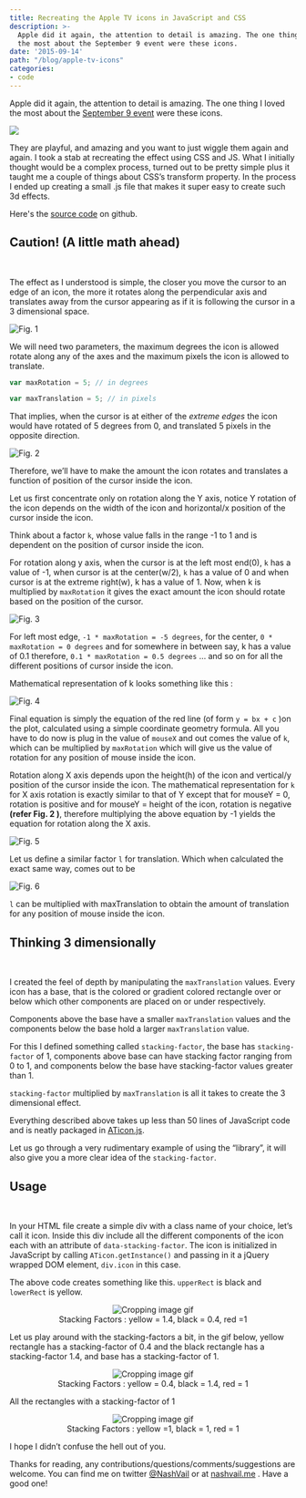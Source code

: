 ```yaml
---
title: Recreating the Apple TV icons in JavaScript and CSS
description: >-
  Apple did it again, the attention to detail is amazing. The one thing I loved
  the most about the September 9 event were these icons.
date: '2015-09-14'
path: "/blog/apple-tv-icons"
categories:
- code
---
```


Apple did it again, the attention to detail is amazing. The one thing I loved the most about the [September 9 event](http://www.theverge.com/2015/9/9/9297615/apple-iphone-6s-ipad-pro-apple-tv-event-recap) were these icons.

![](./images/1.png)

They are playful, and amazing and you want to just wiggle them again and again. I took a stab at recreating the effect using CSS and JS. What I initially thought would be a complex process, turned out to be pretty simple plus it taught me a couple of things about CSS’s transform property. In the process I ended up creating a small .js file that makes it super easy to create such 3d effects.

Here's the [source code](https://github.com/nashvail/ATVIcons) on github.

## Caution! (A little math ahead)
<br/>


The effect as I understood is simple, the closer you move the cursor to an edge of an icon, the more it rotates along the perpendicular axis and translates away from the cursor appearing as if it is following the cursor in a 3 dimensional space.

![Fig. 1](./images/2.png)

We will need two parameters, the maximum degrees the icon is allowed rotate along any of the axes and the maximum pixels the icon is allowed to translate.

```js
var maxRotation = 5; // in degrees

var maxTranslation = 5; // in pixels
```

That implies, when the cursor is at either of the *extreme edges* the icon would have rotated of 5 degrees from 0, and translated 5 pixels in the opposite direction.

![Fig. 2](./images/3.jpg)

Therefore, we’ll have to make the amount the icon rotates and translates a function of position of the cursor inside the icon.

Let us first concentrate only on rotation along the Y axis, notice Y rotation of the icon depends on the width of the icon and horizontal/x position of the cursor inside the icon.

Think about a factor `k`, whose value falls in the range -1 to 1 and is dependent on the position of cursor inside the icon.

For rotation along y axis, when the cursor is at the left most end(0), `k` has a value of -1, when cursor is at the center(w/2), `k` has a value of 0 and when cursor is at the extreme right(w), k has a value of 1. Now, when k is multiplied by `maxRotation` it gives the exact amount the icon should rotate based on the position of the cursor.

![Fig. 3](./images/4.png)

For left most edge, `-1 * maxRotation = -5 degrees`, for the center, `0 * maxRotation = 0 degrees` and for somewhere in between say, k has a value of 0.1 therefore, `0.1 * maxRotation = 0.5 degrees` … and so on for all the different positions of cursor inside the icon.

Mathematical representation of k looks something like this :

![Fig. 4](./images/5.png)

Final equation is simply the equation of the red line (of form `y = bx + c` )on the plot, calculated using a simple coordinate geometry formula. All you have to do now is plug in the value of `mouseX` and out comes the value of `k`, which can be multiplied by `maxRotation` which will give us the value of rotation for any position of mouse inside the icon.

Rotation along X axis depends upon the height(h) of the icon and vertical/y position of the cursor inside the icon. The mathematical representation for `k` for X axis rotation is exactly similar to that of Y except that for mouseY = 0, rotation is positive and for mouseY = height of the icon, rotation is negative **(refer Fig. 2 )**, therefore multiplying the above equation by -1 yields the equation for rotation along the X axis.

![Fig. 5](./images/6.png)

Let us define a similar factor `l` for translation. Which when calculated the exact same way, comes out to be

![Fig. 6](./images/7.png)

`l` can be multiplied with maxTranslation to obtain the amount of translation for any position of mouse inside the icon.

## Thinking 3 dimensionally
<br/>


I created the feel of depth by manipulating the `maxTranslation` values. Every icon has a base, that is the colored or gradient colored rectangle over or below which other components are placed on or under respectively.

Components above the base have a smaller `maxTranslation` values and the components below the base hold a larger `maxTranslation` value.

For this I defined something called `stacking-factor`, the base has `stacking-factor` of 1, components above base can have stacking factor ranging from 0 to 1, and components below the base have stacking-factor values greater than 1.

`stacking-factor` multiplied by `maxTranslation` is all it takes to create the 3 dimensional effect.

Everything described above takes up less than 50 lines of JavaScript code and is neatly packaged in [ATicon.js](https://github.com/nashvail/ATVIcons/blob/master/js/ATicon.js).

Let us go through a very rudimentary example of using the “library”, it will also give you a more clear idea of the `stacking-factor`.

## Usage
<br/>


In your HTML file create a simple div with a class name of your choice, let’s call it icon. Inside this div include all the different components of the icon each with an attribute of `data-stacking-factor`. The icon is initialized in JavaScript by calling `ATicon.getInstance()` and passing in it a jQuery wrapped DOM element, `div.icon` in this case.

The above code creates something like this. `upperRect` is black and `lowerRect` is yellow.

<center>
  <figure>
    <img alt="Cropping image gif" title="Stacking Factors : yellow = 1.4, black = 0.4, red =1" src="./images/8.gif">
    <figcaption class="gatsby-resp-image-figcaption">Stacking Factors : yellow = 1.4, black = 0.4, red =1</figcaption>
  </figure>
</center>


Let us play around with the stacking-factors a bit, in the gif below, yellow rectangle has a stacking-factor of 0.4 and the black rectangle has a stacking-factor 1.4, and base has a stacking-factor of 1.

<center>
  <figure>
    <img alt="Cropping image gif" title="Stacking Factors : yellow = 0.4, black = 1.4, red = 1" src="./images/9.gif">
    <figcaption class="gatsby-resp-image-figcaption">Stacking Factors : yellow = 0.4, black = 1.4, red = 1</figcaption>
  </figure>
</center>


All the rectangles with a stacking-factor of 1

<center>
  <figure>
    <img alt="Cropping image gif" title="Stacking Factors : yellow =1, black = 1, red = 1" src="./images/10.gif">
    <figcaption class="gatsby-resp-image-figcaption">Stacking Factors : yellow =1, black = 1, red = 1</figcaption>
  </figure>
</center>

I hope I didn’t confuse the hell out of you.

Thanks for reading, any contributions/questions/comments/suggestions are welcome. You can find me on twitter [@NashVail](http://twitter.com/NashVail) or at [nashvail.me](http://nashvail.me) . Have a good one!